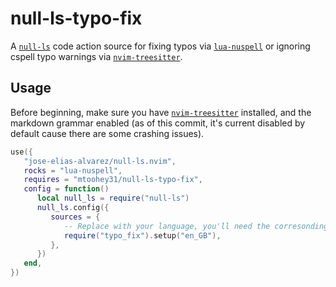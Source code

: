 <!-- cspell:ignore nuspell nvim treesitter -->

# null-ls-typo-fix

A [`null-ls`](https://github.com/jose-elias-alvarez/null-ls.nvim) code action source for fixing typos via [`lua-nuspell`](https://github.com/f3fora/lua-nuspell) or ignoring cspell typo warnings via [`nvim-treesitter`](https://github.com/nvim-treesitter/nvim-treesitter).

## Usage

Before beginning, make sure you have [`nvim-treesitter`](https://github.com/nvim-treesitter/nvim-treesitter) installed, and the markdown grammar enabled (as of this commit, it's current disabled by default cause there are some crashing issues).

```lua
use({
   "jose-elias-alvarez/null-ls.nvim",
   rocks = "lua-nuspell",
   requires = "mtoohey31/null-ls-typo-fix",
   config = function()
      local null_ls = require("null-ls")
      null_ls.config({
         sources = {
            -- Replace with your language, you'll need the corresonding dictionary installed
            require("typo_fix").setup("en_GB"),
         },
      })
   end,
})
```
